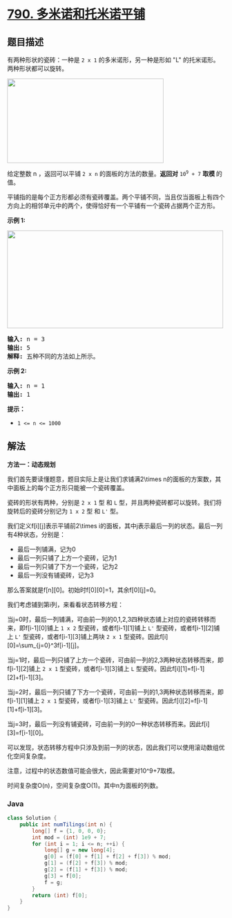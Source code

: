 # [790. 多米诺和托米诺平铺](https://leetcode.cn/problems/domino-and-tromino-tiling)

## 题目描述

<p>有两种形状的瓷砖：一种是&nbsp;<code>2 x 1</code> 的多米诺形，另一种是形如&nbsp;"L" 的托米诺形。两种形状都可以旋转。</p>

<p><img src="https://gcore.jsdelivr.net/gh/doocs/leetcode@main/solution/0700-0799/0790.Domino%20and%20Tromino%20Tiling/images/lc-domino.jpg" style="height: 195px; width: 362px;" /></p>

<p>给定整数 n ，返回可以平铺&nbsp;<code>2 x n</code> 的面板的方法的数量。<strong>返回对</strong>&nbsp;<code>10<sup>9</sup>&nbsp;+ 7</code>&nbsp;<strong>取模&nbsp;</strong>的值。</p>

<p>平铺指的是每个正方形都必须有瓷砖覆盖。两个平铺不同，当且仅当面板上有四个方向上的相邻单元中的两个，使得恰好有一个平铺有一个瓷砖占据两个正方形。</p>

<p><strong>示例 1:</strong></p>

<p><img src="https://gcore.jsdelivr.net/gh/doocs/leetcode@main/solution/0700-0799/0790.Domino%20and%20Tromino%20Tiling/images/lc-domino1.jpg" style="height: 226px; width: 500px;" /></p>

<pre>
<strong>输入:</strong> n = 3
<strong>输出:</strong> 5
<strong>解释:</strong> 五种不同的方法如上所示。
</pre>

<p><strong>示例 2:</strong></p>

<pre>
<strong>输入:</strong> n = 1
<strong>输出:</strong> 1
</pre>

<p><strong>提示：</strong></p>

<ul>
	<li><code>1 &lt;= n &lt;= 1000</code></li>
</ul>

## 解法

**方法一：动态规划**

我们首先要读懂题意，题目实际上是让我们求铺满2\times n的面板的方案数，其中面板上的每个正方形只能被一个瓷砖覆盖。

瓷砖的形状有两种，分别是 `2 x 1` 型 和 `L` 型，并且两种瓷砖都可以旋转。我们将旋转后的瓷砖分别记为 `1 x 2` 型 和 `L'` 型。

我们定义f[i][j]表示平铺前2\times i的面板，其中j表示最后一列的状态。最后一列有4种状态，分别是：

-   最后一列铺满，记为0
-   最后一列只铺了上方一个瓷砖，记为1
-   最后一列只铺了下方一个瓷砖，记为2
-   最后一列没有铺瓷砖，记为3

那么答案就是f[n][0]。初始时f[0][0]=1，其余f[0][j]=0。

我们考虑铺到第i列，来看看状态转移方程：

当j=0时，最后一列铺满，可由前一列的0,1,2,3四种状态铺上对应的瓷砖转移而来，即f[i-1][0]铺上 `1 x 2` 型瓷砖，或者f[i-1][1]铺上 `L'` 型瓷砖，或者f[i-1][2]铺上 `L'` 型瓷砖，或者f[i-1][3]铺上两块 `2 x 1` 型瓷砖。因此f[i][0]=\sum_{j=0}^3f[i-1][j]。

当j=1时，最后一列只铺了上方一个瓷砖，可由前一列的2,3两种状态转移而来，即f[i-1][2]铺上 `2 x 1` 型瓷砖，或者f[i-1][3]铺上 `L` 型瓷砖。因此f[i][1]=f[i-1][2]+f[i-1][3]。

当j=2时，最后一列只铺了下方一个瓷砖，可由前一列的1,3两种状态转移而来，即f[i-1][1]铺上 `2 x 1` 型瓷砖，或者f[i-1][3]铺上 `L'` 型瓷砖。因此f[i][2]=f[i-1][1]+f[i-1][3]。

当j=3时，最后一列没有铺瓷砖，可由前一列的0一种状态转移而来。因此f[i][3]=f[i-1][0]。

可以发现，状态转移方程中只涉及到前一列的状态，因此我们可以使用滚动数组优化空间复杂度。

注意，过程中的状态数值可能会很大，因此需要对10^9+7取模。

时间复杂度O(n)，空间复杂度O(1)。其中n为面板的列数。

### **Java**

```java
class Solution {
    public int numTilings(int n) {
        long[] f = {1, 0, 0, 0};
        int mod = (int) 1e9 + 7;
        for (int i = 1; i <= n; ++i) {
            long[] g = new long[4];
            g[0] = (f[0] + f[1] + f[2] + f[3]) % mod;
            g[1] = (f[2] + f[3]) % mod;
            g[2] = (f[1] + f[3]) % mod;
            g[3] = f[0];
            f = g;
        }
        return (int) f[0];
    }
}
```
